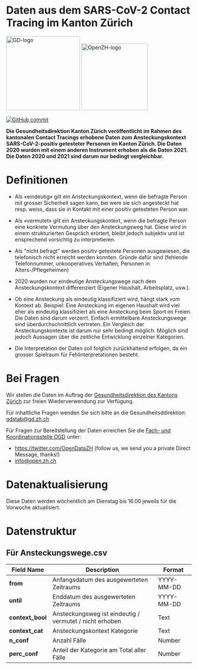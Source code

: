 # Daten aus dem SARS-CoV-2 Contact Tracing im Kanton Zürich

<img src="https://github.com/openZH/covid_19/blob/master/gd.png" alt="GD-logo" width="200"/>
<img src="https://github.com/openZH/covid_19/blob/master/statistisches_amt_kt_zh.png" alt="OpenZH-logo" width="180"/>

[![GitHub commit](https://img.shields.io/github/last-commit/openZH/covid_19)](https://github.com/openZH/covid_19_contact_tracing_ZH/commits/master)

**Die Gesundheitsdirektion Kanton Zürich veröffentlicht im Rahmen des kantonalen Contact Tracings erhobene Daten zum Ansteckungskontext SARS-CoV-2-positiv getesteter Personen im Kanton Zürich. Die Daten 2020 wurden mit einem anderen Instrument erhoben als die Daten 2021. Die Daten 2020 und 2021 sind darum nur bedingt vergleichbar.**

# Definitionen
- Als «eindeutig» gilt ein Ansteckungskontext, wenn die befragte Person mit grosser Sicherheit sagen kann, bei wem sie sich angesteckt hat resp. weiss, dass sie in Kontakt mit einer positiv getesteten Person war.

- Als «vermutet» gilt ein Ansteckungskontext, wenn die befragte Person eine konkrete Vermutung über den Ansteckungsweg hat. Diese wird in einem strukturierten Gespräch erörtert, bleibt jedoch subjektiv und ist ensprechend vorsichtig zu interpretieren.

- Als "nicht befragt" werden positiv getestete Personen ausgewiesen, die telefonisch nicht erreicht werden konnten. Gründe dafür sind (fehlende Telefonnummer, unkooperatives Verhalten, Personen in Alters-/Pflegeheimen)

- 2020 wurden nur eindeutige Ansteckungswege nach dem Ansteckungskontext differenziert (Eigener Haushalt, Arbeitsplatz, usw.). 

- Ob eine Ansteckung als eindeutig klassifiziert wird, hängt stark vom Kontext ab. Beispiel: Eine Ansteckung im eigenen Haushalt wird viel eher als eindeutig klassifiziert als eine Ansteckung beim Sport im Freien. Die Daten sind darum verzerrt. Einfach ermittelbare Ansteckungswege sind überdurchschnittlich vertreten. Ein Vergleich der Ansteckungskontexte ist darum nur sehr bedingt möglich. Möglich sind jedoch Aussagen über die zeitliche Entwicklung einzelner Kategorien.

- Die Interpretation der Daten soll folglich zurückhaltend erfolgen, da ein grosser Spielraum für Fehlinterpretationen besteht.



# Bei Fragen

Wir stellen die Daten im Auftrag der [Gesundheitsdirektion des Kantons Zürich](https://www.zh.ch/de/gesundheit/coronavirus.html) zur freien Wiederverwendung zur Verfügung. 

Für inhaltliche Fragen wenden Sie sich bitte an die Gesundheitsddirektion:
gdstab@gd.zh.ch

Für Fragen zur Bereitstellung der Daten erreichen Sie die [Fach- und Koordinationsstelle OGD](https://www.zh.ch/de/politik-staat/opendata.html?keyword=ogd#/home) unter:
- https://twitter.com/OpenDataZH (follow us, we send you a private Direct Message, thanks!)
- info@open.zh.ch

# Datenaktualisierung

Diese Daten werden wöchentlich am Dienstag bis 16.00 jeweils für die Vorwoche aktualisiert.

# Datenstruktur

## Für Ansteckungswege.csv

| __Field Name__          | __Description__                                | __Format__     |
|---------------------|--------------------------------------------|------------|
| __from__              | Anfangsdatum des ausgewerteten Zeitraums | YYYY-MM-DD |
| __until__              | Enddatum des ausgewerteten Zeitraums | YYYY-MM-DD |
| __context_bool__ | Ansteckungsweg ist eindeutig / vermutet / nicht erhoben | Text |
| __context_cat__     | Ansteckungskontext Kategorie | Text |
| __n_conf__       | Anzahl Fälle | Number |
| __perc_conf__       | Anteil der Kategorie am Total aller Fälle  | Number |
 
